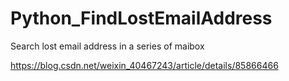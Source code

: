 # Python_FindLostEmailAddress
Search lost email address in a series of maibox


https://blog.csdn.net/weixin_40467243/article/details/85866466
